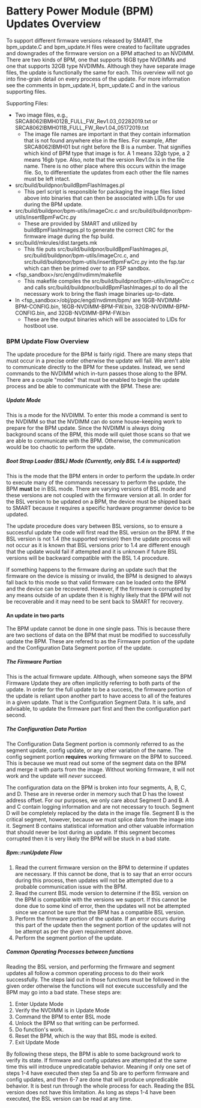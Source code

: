 # Battery Power Module (BPM) Updates Overview
To support different firmware versions released by SMART, the bpm_update.C and
bpm_update.H files were created to facilitate upgrades and downgrades of the
firmware version on a BPM attached to an NVDIMM. There are two kinds of BPM, one
that supports 16GB type NVDIMMs and one that supports 32GB type NVDIMMs.
Although they have separate image files, the update is functionally the same for
each. This overview will not go into fine-grain detail on every process of the
update. For more information see the comments in bpm_update.H, bpm_update.C and
in the various supporting files.

Supporting Files:
* Two image files, e.g., SRCA8062IBMH012B_FULL_FW_Rev1.03_02282019.txt or
SRCA8062IBMH011B_FULL_FW_Rev1.04_05172019.txt
    * The image file names are important in that they contain information that
    is not found anywhere else in the files. For example, After SRCA8062IBMH01
    but right before the B is a number. That signifies which kind of BPM type
    that image is for. A 1 means 32gb type, a 2 means 16gb type. Also, note that
    the version Rev1.0x is in the file name. There is no other place where this
    occurs within the image file. So, to differentiate the updates from each
    other the file names must be left intact.
* src/build/buildpnor/buildBpmFlashImages.pl
    * This perl script is responsible for packaging the image files listed above
    into binaries that can then be associated with LIDs for use during the BPM
    update.
* src/build/buildpnor/bpm-utils/imageCrc.c and
src/build/buildpnor/bpm-utils/insertBpmFwCrc.py
    * These are provided by SMART and utilized by buildBpmFlashImages.pl to
    generate the correct CRC for the firmware image during the fsp build.
* src/build/mkrules/dist.targets.mk
    * This file puts src/build/buildpnor/buildBpmFlashImages.pl,
    src/build/buildpnor/bpm-utils/imageCrc.c,
    and src/build/buildpnor/bpm-utils/insertBpmFwCrc.py into the fsp.tar which
    can then be primed over to an FSP sandbox.
* <fsp_sandbox>/src/engd/nvdimm/makefile
    * This makefile compiles the src/build/buildpnor/bpm-utils/imageCrc.c and
    calls src/build/buildpnor/buildBpmFlashImages.pl to do all the necessary
    work to bring the flash image binaries up-to-date.
* In <fsp_sandbox>/obj/ppc/engd/nvdimm/bpm/ are 16GB-NVDIMM-BPM-CONFIG.bin,
16GB-NVDIMM-BPM-FW.bin, 32GB-NVDIMM-BPM-CONFIG.bin, and 32GB-NVDIMM-BPM-FW.bin
    * These are the output binaries which will be associated to LIDs for
    hostboot use.

### BPM Update Flow Overview
The update procedure for the BPM is fairly rigid. There are many steps that must
occur in a precise order otherwise the update will fail. We aren't able to
communicate directly to the BPM for these updates. Instead, we send commands to
the NVDIMM which in-turn passes those along to the BPM. There are a couple
"modes" that must be enabled to begin the update process and be able to
communicate with the BPM. These are:

##### Update Mode
This is a mode for the NVDIMM. To enter this mode a command is sent to the
NVDIMM so that the NVDIMM can do some house-keeping work to prepare for the BPM
update. Since the NVDIMM is always doing background scans of the BPM, this mode
will quiet those scans so that we are able to communicate with the BPM.
Otherwise, the communication would be too chaotic to perform the update.

##### Boot Strap Loader (BSL) Mode (Currently, only BSL 1.4 is supported)
This is the mode that the BPM enters in order to perform the update.In order to
execute many of the commands necessary to perform the update, the BPM **must**
be in BSL mode. There are varying versions of BSL mode and these versions are
not coupled with the firmware version at all. In order for the BSL version to be
updated on a BPM, the device must be shipped back to SMART because it requires a
specific hardware programmer device to be updated.

The update procedure does vary between BSL versions, so to ensure a successful
update the code will first read the BSL version on the BPM. If the BSL version
is not 1.4 (the supported version) then the update process will not occur as it
is known that BSL versions prior to 1.4 are different enough that the update
would fail if attempted and it is unknown if future BSL versions will be
backward compatible with the BSL 1.4 procedure.

If something happens to the firmware during an update such that the firmware on
the device is missing or invalid, the BPM is designed to always fall back to
this mode so that valid firmware can be loaded onto the BPM and the device can
be recovered. However, if the firmware is corrupted by any means outside of an
update then it is highly likely that the BPM will not be recoverable and it may
need to be sent back to SMART for recovery.

#### An update in two parts
The BPM update cannot be done in one single pass. This is because there are two
sections of data on the BPM that must be modified to successfully update the
BPM. These are refered to as the Firmware portion of the update and the
Configuration Data Segment portion of the update.

##### The Firmware Portion
This is the actual firmware update. Although, when someone says the BPM Firmware
Update they are often implicitly referring to both parts of the update. In order
for the full update to be a success, the firmware portion of the update is
reliant upon another part to have access to all of the features in a given
update. That is the Configuration Segment Data. It is safe, and advisable, to
update the firmware part first and then the configuration part second.

##### The Configuration Data Portion
The Configuration Data Segment portion is commonly referred to as the segment
update, config update, or any other variation of the name. The config segment
portion **requires** working firmware on the BPM to succeed. This is because we
must read out some of the segment data on the BPM and merge it with parts from
the image. Without working firmware, it will not work and the update will
_never_ succeed.

The configuration data on the BPM is broken into four segments, A, B, C, and D.
These are in reverse order in memory such that D has the lowest address offset.
For our purposes, we only care about Segment D and B. A and C contain logging
information and are not necessary to touch. Segment D will be completely
replaced by the data in the image file. Segment B is the critical segment,
however, because we must splice data from the image into it. Segment B contains
statistical information and other valuable information that should never be lost
during an update. If this segment becomes corrupted then it is very likely the
BPM will be stuck in a bad state.

##### Bpm::runUpdate Flow
1. Read the current firmware version on the BPM to determine if updates are
necessary. If this cannot be done, that is to say that an error occurs during
this process, then updates will not be attempted due to a probable
communication issue with the BPM.
2. Read the current BSL mode version to determine if the BSL version on the BPM
is compatible with the versions we support. If this cannot be done due to some
kind of error, then the updates will not be attempted since we cannot be sure
that the BPM has a compatible BSL version.
3. Perform the firmware portion of the update. If an error occurs during this
part of the update then the segment portion of the updates will not be attempt
as per the given requirement above.
4. Perform the segment portion of the update.

##### Common Operating Processes between functions
Reading the BSL version, and performing the firmware and segment updates all
follow a common operating process to do their work successfully. The steps laid
out in those functions must be followed in the given order otherwise the
functions will not execute successfully and the BPM may go into a bad state.
These steps are:
1. Enter Update Mode
2. Verify the NVDIMM is in Update Mode
3. Command the BPM to enter BSL mode
4. Unlock the BPM so that writing can be performed.
5. Do function's work.
6. Reset the BPM, which is the way that BSL mode is exited.
7. Exit Update Mode

By following these steps, the BPM is able to some background work to verify its
state. If firmware and config updates are attempted at the same time this will
introduce unpredicatable behavior. Meaning if only one set of steps 1-4 have
executed then step 5a and 5b are to perform firmware and config updates, and
then 6-7 are done that will produce unpredicable behavior. It is best run
through the whole process for each. Reading the BSL version does not have this
limitation. As long as steps 1-4 have been executed, the BSL version can be read
at any time.
